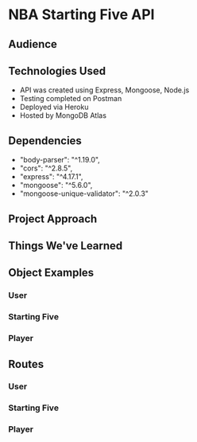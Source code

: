 # NBA Starting Five API

## Audience

## Technologies Used

-  API was created using Express, Mongoose, Node.js
-  Testing completed on Postman
-  Deployed via Heroku
-  Hosted by MongoDB Atlas

## Dependencies

-  "body-parser": "^1.19.0",
-  "cors": "^2.8.5",
-  "express": "^4.17.1",
-  "mongoose": "^5.6.0",
-  "mongoose-unique-validator": "^2.0.3"

## Project Approach

## Things We've Learned

## Object Examples

### User

### Starting Five

### Player

## Routes

### User

### Starting Five

### Player
